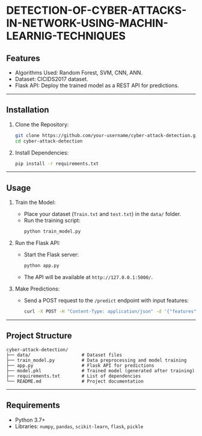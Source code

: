 # DETECTION-OF-CYBER-ATTACKS-IN-NETWORK-USING-MACHIN-LEARNIG-TECHNIQUES

## Features
- Algorithms Used: Random Forest, SVM, CNN, ANN.
- Dataset: CICIDS2017 dataset.
- Flask API: Deploy the trained model as a REST API for predictions.

---

## Installation

1. Clone the Repository:
   ```bash
   git clone https://github.com/your-username/cyber-attack-detection.git
   cd cyber-attack-detection
   ```

2. Install Dependencies:
   ```bash
   pip install -r requirements.txt
   ```

---

## Usage

1. Train the Model:
   - Place your dataset (`Train.txt` and `test.txt`) in the `data/` folder.
   - Run the training script:
     ```bash
     python train_model.py
     ```

2. Run the Flask API:
   - Start the Flask server:
     ```bash
     python app.py
     ```
   - The API will be available at `http://127.0.0.1:5000/`.

3. Make Predictions:
   - Send a POST request to the `/predict` endpoint with input features:
     ```bash
     curl -X POST -H "Content-Type: application/json" -d '{"features": [16,6,324,0,0,0,22,0,0,0,0,0]}' http://127.0.0.1:5000/predict
     ```

---

## Project Structure
```
cyber-attack-detection/
├── data/                   # Dataset files
├── train_model.py          # Data preprocessing and model training
├── app.py                  # Flask API for predictions
├── model.pkl               # Trained model (generated after training)
├── requirements.txt        # List of dependencies
└── README.md               # Project documentation
```

---

## Requirements
- Python 3.7+
- Libraries: `numpy`, `pandas`, `scikit-learn`, `flask`, `pickle`
